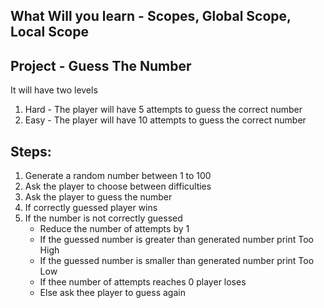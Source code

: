 ## What Will you learn - Scopes, Global Scope, Local Scope
## Project - Guess The Number
It will have two levels
1. Hard - The player will have 5 attempts to guess the correct number
2. Easy - The player will have 10 attempts to guess the correct number
## Steps:
1. Generate a random number between 1 to 100
2. Ask the player to choose between difficulties
3. Ask the player to guess the number
4. If correctly guessed player wins
5. If the number is not correctly guessed
    - Reduce the number of attempts by 1    
    - If the guessed number is greater than generated number print Too High
    - If the guessed number is smaller than generated number print Too Low
    - If thee  number of attempts reaches 0 player loses
    - Else ask thee  player to guess again